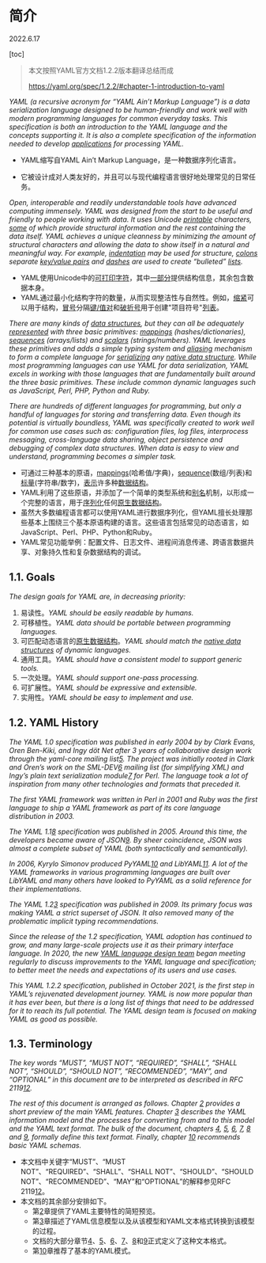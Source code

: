 # 简介

2022.6.17

[toc]

> 本文按照YAML官方文档1.2.2版本翻译总结而成
>
> https://yaml.org/spec/1.2.2/#chapter-1-introduction-to-yaml

*YAML (a recursive acronym for “YAML Ain’t Markup Language”) is a data serialization language designed to be human-friendly and work well with modern programming languages for common everyday tasks. This specification is both an introduction to the YAML language and the concepts supporting it. It is also a complete specification of the information needed to develop [applications](https://yaml.org/spec/1.2.2/#processes-and-models) for processing YAML.*

* YAML缩写自YAML Ain’t Markup Language，是一种数据序列化语言。

* 它被设计成对人类友好的，并且可以与现代编程语言很好地处理常见的日常任务。

*Open, interoperable and readily understandable tools have advanced computing immensely. YAML was designed from the start to be useful and friendly to people working with data. It uses Unicode [printable](https://yaml.org/spec/1.2.2/#character-set) characters, [some](https://yaml.org/spec/1.2.2/#indicator-characters) of which provide structural information and the rest containing the data itself. YAML achieves a unique cleanness by minimizing the amount of structural characters and allowing the data to show itself in a natural and meaningful way. For example, [indentation](https://yaml.org/spec/1.2.2/#indentation-spaces) may be used for structure, [colons](https://yaml.org/spec/1.2.2/#flow-mappings) separate [key/value pairs](https://yaml.org/spec/1.2.2/#mapping) and [dashes](https://yaml.org/spec/1.2.2/#block-sequences) are used to create “bulleted” [lists](https://yaml.org/spec/1.2.2/#sequence).*

* YAML使用Unicode中的[可打印字符](https://yaml.org/spec/1.2.2/#character-set)，其中[一部分](https://yaml.org/spec/1.2.2/#indicator-characters)提供结构信息，其余包含数据本身。
* YAML通过最小化结构字符的数量，从而实现整洁性与自然性。例如，[缩紧](https://yaml.org/spec/1.2.2/#indentation-spaces)可以用于结构，[冒号](https://yaml.org/spec/1.2.2/#flow-mappings)分隔[键/值对](https://yaml.org/spec/1.2.2/#mapping)和[破折号](https://yaml.org/spec/1.2.2/#block-sequences)用于创建"项目符号"[列表](https://yaml.org/spec/1.2.2/#sequence)。

*There are many kinds of [data structures](https://yaml.org/spec/1.2.2/#dump), but they can all be adequately [represented](https://yaml.org/spec/1.2.2/#representation-graph) with three basic primitives: [mappings](https://yaml.org/spec/1.2.2/#mapping) (hashes/dictionaries), [sequences](https://yaml.org/spec/1.2.2/#sequence) (arrays/lists) and [scalars](https://yaml.org/spec/1.2.2/#scalars) (strings/numbers). YAML leverages these primitives and adds a simple typing system and [aliasing](https://yaml.org/spec/1.2.2/#anchors-and-aliases) mechanism to form a complete language for [serializing](https://yaml.org/spec/1.2.2/#serializing-the-representation-graph) any [native data structure](https://yaml.org/spec/1.2.2/#representing-native-data-structures). While most programming languages can use YAML for data serialization, YAML excels in working with those languages that are fundamentally built around the three basic primitives. These include common dynamic languages such as JavaScript, Perl, PHP, Python and Ruby.*

*There are hundreds of different languages for programming, but only a handful of languages for storing and transferring data. Even though its potential is virtually boundless, YAML was specifically created to work well for common use cases such as: configuration files, log files, interprocess messaging, cross-language data sharing, object persistence and debugging of complex data structures. When data is easy to view and understand, programming becomes a simpler task.*

* 可通过三种基本的原语，[mappings](https://yaml.org/spec/1.2.2/#mapping)(哈希值/字典)，[sequence](https://yaml.org/spec/1.2.2/#sequence)(数组/列表)和[标量](https://yaml.org/spec/1.2.2/#scalars)(字符串/数字)，[表示](https://yaml.org/spec/1.2.2/#representation-graph)许多种[数据结构](https://yaml.org/spec/1.2.2/#dump)。
* YAML利用了这些原语，并添加了一个简单的类型系统和[别名](https://yaml.org/spec/1.2.2/#anchors-and-aliases)机制，以形成一个完整的语言，用于[序列化](https://yaml.org/spec/1.2.2/#serializing-the-representation-graph)任何[原生数据结构](https://yaml.org/spec/1.2.2/#representing-native-data-structures)。
* 虽然大多数编程语言都可以使用YAML进行数据序列化，但YAML擅长处理那些基本上围绕三个基本原语构建的语言。这些语言包括常见的动态语言，如JavaScript、Perl、PHP、Python和Ruby。
* YAML常见功能举例：配置文件、日志文件、进程间消息传递、跨语言数据共享、对象持久性和复杂数据结构的调试。

## 1.1. Goals

*The design goals for YAML are, in decreasing priority:*

1. 易读性。*YAML should be easily readable by humans.*
2. 可移植性。*YAML data should be portable between programming languages.*
3. 可匹配动态语言的[原生数据结构](https://yaml.org/spec/1.2.2/#representing-native-data-structures)。*YAML should match the [native data structures](https://yaml.org/spec/1.2.2/#representing-native-data-structures) of dynamic languages.*
4. 通用工具。*YAML should have a consistent model to support generic tools.*
5. 一次处理。*YAML should support one-pass processing.*
6. 可扩展性。*YAML should be expressive and extensible.*
7. 实用性。*YAML should be easy to implement and use.*

## 1.2. YAML History

*The YAML 1.0 specification was published in early 2004 by by Clark Evans, Oren Ben-Kiki, and Ingy döt Net after 3 years of collaborative design work through the yaml-core mailing list[5](https://yaml.org/spec/1.2.2/#fn:yaml-core). The project was initially rooted in Clark and Oren’s work on the SML-DEV[6](https://yaml.org/spec/1.2.2/#fn:sml-dev) mailing list (for simplifying XML) and Ingy’s plain text serialization module[7](https://yaml.org/spec/1.2.2/#fn:denter) for Perl. The language took a lot of inspiration from many other technologies and formats that preceded it.*

*The first YAML framework was written in Perl in 2001 and Ruby was the first language to ship a YAML framework as part of its core language distribution in 2003.*

*The YAML 1.1[8](https://yaml.org/spec/1.2.2/#fn:1-1-spec) specification was published in 2005. Around this time, the developers became aware of JSON[9](https://yaml.org/spec/1.2.2/#fn:json). By sheer coincidence, JSON was almost a complete subset of YAML (both syntactically and semantically).*

*In 2006, Kyrylo Simonov produced PyYAML[10](https://yaml.org/spec/1.2.2/#fn:pyyaml) and LibYAML[11](https://yaml.org/spec/1.2.2/#fn:libyaml). A lot of the YAML frameworks in various programming languages are built over LibYAML and many others have looked to PyYAML as a solid reference for their implementations.*

*The YAML 1.2[3](https://yaml.org/spec/1.2.2/#fn:1-2-spec) specification was published in 2009. Its primary focus was making YAML a strict superset of JSON. It also removed many of the problematic implicit typing recommendations.*

*Since the release of the 1.2 specification, YAML adoption has continued to grow, and many large-scale projects use it as their primary interface language. In 2020, the new [YAML language design team](https://yaml.org/spec/1.2.2/ext/team) began meeting regularly to discuss improvements to the YAML language and specification; to better meet the needs and expectations of its users and use cases.*

*This YAML 1.2.2 specification, published in October 2021, is the first step in YAML’s rejuvenated development journey. YAML is now more popular than it has ever been, but there is a long list of things that need to be addressed for it to reach its full potential. The YAML design team is focused on making YAML as good as possible.*

## 1.3. Terminology

*The key words “MUST”, “MUST NOT”, “REQUIRED”, “SHALL”, “SHALL NOT”, “SHOULD”, “SHOULD NOT”, “RECOMMENDED”, “MAY”, and “OPTIONAL” in this document are to be interpreted as described in RFC 2119[12](https://yaml.org/spec/1.2.2/#fn:rfc-2119).*

*The rest of this document is arranged as follows. Chapter [2](https://yaml.org/spec/1.2.2/#language-overview) provides a short preview of the main YAML features. Chapter [3](https://yaml.org/spec/1.2.2/#processes-and-models) describes the YAML information model and the processes for converting from and to this model and the YAML text format. The bulk of the document, chapters [4](https://yaml.org/spec/1.2.2/#syntax-conventions), [5](https://yaml.org/spec/1.2.2/#character-productions), [6](https://yaml.org/spec/1.2.2/#structural-productions), [7](https://yaml.org/spec/1.2.2/#flow-style-productions), [8](https://yaml.org/spec/1.2.2/#block-style-productions) and [9](https://yaml.org/spec/1.2.2/#document-stream-productions), formally define this text format. Finally, chapter [10](https://yaml.org/spec/1.2.2/#recommended-schemas) recommends basic YAML schemas.*

* 本文档中关键字“MUST”、“MUST NOT”、“REQUIRED”、“SHALL”、“SHALL NOT”、“SHOULD”、“SHOULD NOT”、“RECOMMENDED”、“MAY”和“OPTIONAL”的解释参见RFC 2119[12](https://yaml.org/spec/1.2.2/#fn:rfc-2119)。
* 本文档的其余部分安排如下。
  * 第[2](https://yaml.org/spec/1.2.2/#language-overview)章提供了YAML主要特性的简短预览。
  * 第[3](https://yaml.org/spec/1.2.2/#processes-and-models)章描述了YAML信息模型以及从该模型和YAML文本格式转换到该模型的过程。
  * 文档的大部分章节[4](https://yaml.org/spec/1.2.2/#syntax-conventions)、[5](https://yaml.org/spec/1.2.2/#character-productions)、[6](https://yaml.org/spec/1.2.2/#structural-productions)、[7](https://yaml.org/spec/1.2.2/#flow-style-productions)、[8](https://yaml.org/spec/1.2.2/#block-style-productions)和[9](https://yaml.org/spec/1.2.2/#document-stream-productions)正式定义了这种文本格式。
  * 第[10](https://yaml.org/spec/1.2.2/#recommended-schemas)章推荐了基本的YAML模式。
